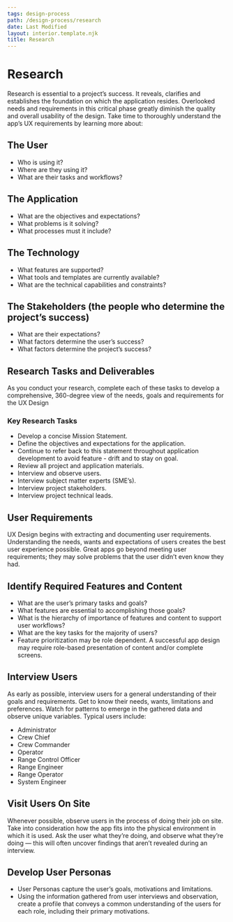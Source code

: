```yaml
---
tags: design-process
path: /design-process/research
date: Last Modified
layout: interior.template.njk
title: Research
---
```


# Research

Research is essential to a project’s success. It reveals, clarifies and establishes the foundation on which the application resides. Overlooked needs and requirements in this critical phase greatly diminish the quality and overall usability of the design. Take time to thoroughly understand the app’s UX requirements by learning more about:

## The User

- Who is using it?
- Where are they using it?
- What are their tasks and workflows?

## The Application

- What are the objectives and expectations?
- What problems is it solving?
- What processes must it include?

## The Technology

- What features are supported?
- What tools and templates are currently available?
- What are the technical capabilities and constraints?

## The Stakeholders (the people who determine the project’s success)

- What are their expectations?
- What factors determine the user’s success?
- What factors determine the project’s success?

## Research Tasks and Deliverables

As you conduct your research, complete each of these tasks to develop a comprehensive, 360-degree view of the needs, goals and requirements for the UX Design

### Key Research Tasks

- Develop a concise Mission Statement.
- Define the objectives and expectations for the application.
- Continue to refer back to this statement throughout application development to avoid feature - drift and to stay on goal.
- Review all project and application materials.
- Interview and observe users.
- Interview subject matter experts (SME’s).
- Interview project stakeholders.
- Interview project technical leads.


## User Requirements

UX Design begins with extracting and documenting user requirements. Understanding the needs, wants and expectations of users creates the best user experience possible. Great apps go beyond meeting user requirements; they may solve problems that the user didn’t even know they had.

## Identify Required Features and Content

- What are the user’s primary tasks and goals?
- What features are essential to accomplishing those goals?
- What is the hierarchy of importance of features and content to support user workflows?
- What are the key tasks for the majority of users?
- Feature prioritization may be role dependent. A successful app design may require role-based presentation of content and/or complete screens.

## Interview Users

As early as possible, interview users for a general understanding of their goals and requirements. Get to know their needs, wants, limitations and preferences. Watch for patterns to emerge in the gathered data and observe unique variables. Typical users include:

- Administrator
- Crew Chief
- Crew Commander
- Operator
- Range Control Officer
- Range Engineer
- Range Operator
- System Engineer

## Visit Users On Site

Whenever possible, observe users in the process of doing their job on site. Take into consideration how the app fits into the physical environment in which it is used. Ask the user what they’re doing, and observe what they’re doing — this will often uncover findings that aren’t revealed during an interview.

## Develop User Personas

- User Personas capture the user’s goals, motivations and limitations.
- Using the information gathered from user interviews and observation, create a profile that conveys a common understanding of the users for each role, including their primary motivations.
